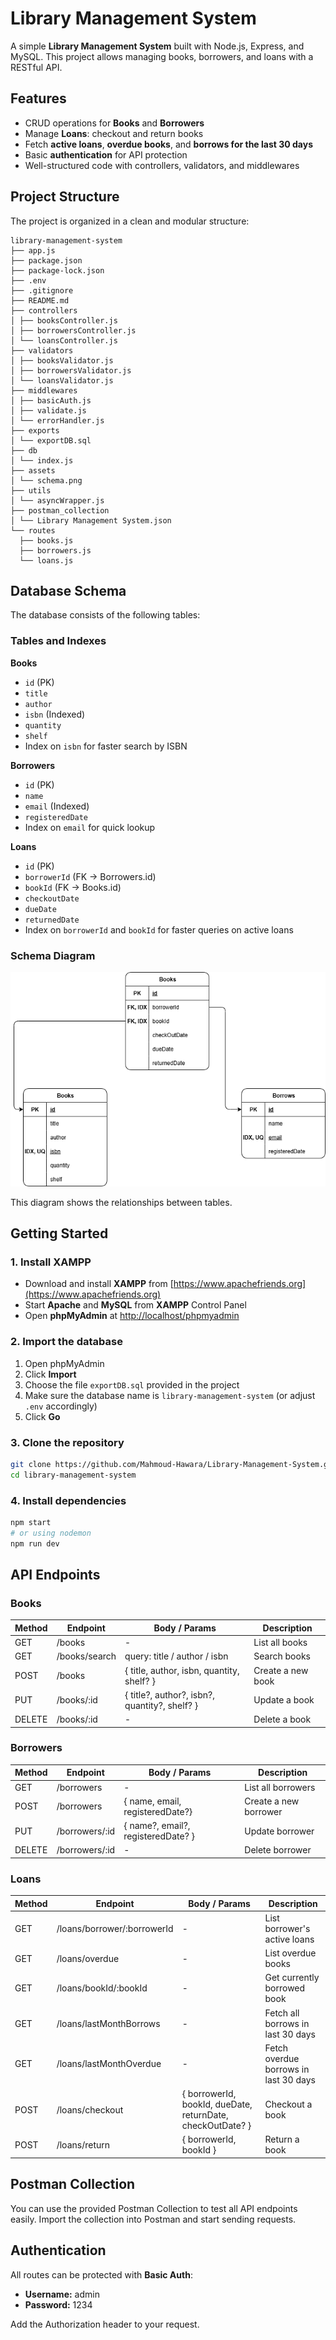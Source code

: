 # Library Management System

A simple **Library Management System** built with Node.js, Express, and MySQL. This project allows managing books, borrowers, and loans with a RESTful API.

## Features
- CRUD operations for **Books** and **Borrowers**
- Manage **Loans**: checkout and return books
- Fetch **active loans**, **overdue books**, and **borrows for the last 30 days**
- Basic **authentication** for API protection
- Well-structured code with controllers, validators, and middlewares

## Project Structure

The project is organized in a clean and modular structure:
```
library-management-system
├── app.js
├── package.json 
├── package-lock.json 
├── .env 
├── .gitignore
├── README.md
├── controllers 
│ ├── booksController.js
│ ├── borrowersController.js
│ └── loansController.js
├── validators 
│ ├── booksValidator.js
│ ├── borrowersValidator.js
│ └── loansValidator.js
├── middlewares 
│ ├── basicAuth.js
│ ├── validate.js
│ └── errorHandler.js
├── exports
│ └── exportDB.sql
├── db 
│ └── index.js
├── assets
│ └── schema.png
├── utils 
│ └── asyncWrapper.js
├── postman_collection
│ └── Library Management System.json
└── routes 
  ├── books.js
  ├── borrowers.js
  └── loans.js
```

## Database Schema

The database consists of the following tables:

### Tables and Indexes

**Books**
- `id` (PK)
- `title`
- `author`
- `isbn` (Indexed)
- `quantity`
- `shelf`
- Index on `isbn` for faster search by ISBN

**Borrowers**
- `id` (PK)
- `name`
- `email` (Indexed)
- `registeredDate`
- Index on `email` for quick lookup

**Loans**
- `id` (PK)
- `borrowerId` (FK → Borrowers.id)
- `bookId` (FK → Books.id)
- `checkoutDate`
- `dueDate`
- `returnedDate`
- Index on `borrowerId` and `bookId` for faster queries on active loans

### Schema Diagram

![Database Schema](./assets/schema.png)

This diagram shows the relationships between tables.  

## Getting Started

### 1. Install XAMPP
- Download and install **XAMPP** from [https://www.apachefriends.org](https://www.apachefriends.org)
- Start **Apache** and **MySQL** from **XAMPP** Control Panel
- Open **phpMyAdmin** at [http://localhost/phpmyadmin](http://localhost/phpmyadmin)

### 2. Import the database
1. Open phpMyAdmin
2. Click **Import**
3. Choose the file `exportDB.sql` provided in the project
4. Make sure the database name is `library-management-system` (or adjust `.env` accordingly)
5. Click **Go**

### 3. Clone the repository
```bash
git clone https://github.com/Mahmoud-Hawara/Library-Management-System.git
cd library-management-system
```

### 4. Install dependencies
```bash
npm start
# or using nodemon
npm run dev
```

## API Endpoints

### Books
| Method | Endpoint       | Body / Params                  | Description          |
|--------|----------------|--------------------------------|--------------------|
| GET    | /books         | -                              | List all books      |
| GET    | /books/search  | query: title / author / isbn   | Search books        |
| POST   | /books         | { title, author, isbn, quantity, shelf? } | Create a new book |
| PUT    | /books/:id     | { title?, author?, isbn?, quantity?, shelf? } | Update a book |
| DELETE | /books/:id     | -                              | Delete a book       |

### Borrowers
| Method | Endpoint         | Body / Params           | Description         |
|--------|-----------------|------------------------|-------------------|
| GET    | /borrowers       | -                      | List all borrowers | 
| POST   | /borrowers       | { name, email, registeredDate?}        | Create a new borrower |
| PUT    | /borrowers/:id   | { name?, email?, registeredDate? }      | Update borrower    |
| DELETE | /borrowers/:id   | -                      | Delete borrower    |

### Loans
| Method | Endpoint                          | Body / Params                  | Description                          |
|--------|----------------------------------|--------------------------------|--------------------------------------|
| GET    | /loans/borrower/:borrowerId       | -                              | List borrower's active loans         |
| GET    | /loans/overdue                    | -                              | List overdue books                   |
| GET    | /loans/bookId/:bookId             | -                              | Get currently borrowed book          |
| GET    | /loans/lastMonthBorrows           | -                              | Fetch all borrows in last 30 days   |
| GET    | /loans/lastMonthOverdue           | -                              | Fetch overdue borrows in last 30 days |
| POST   | /loans/checkout                   | { borrowerId, bookId, dueDate, returnDate, checkOutDate? } | Checkout a book                     |
| POST   | /loans/return                     | { borrowerId, bookId }         | Return a book                        |


## Postman Collection

You can use the provided Postman Collection to test all API endpoints easily. Import the collection into Postman and start sending requests.

## Authentication

All routes can be protected with **Basic Auth**:

- **Username:** admin  
- **Password:** 1234  

Add the Authorization header to your request.

